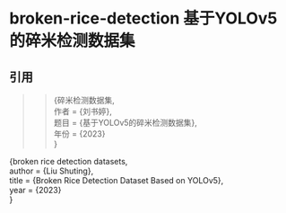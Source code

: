# broken-rice-detection 基于YOLOv5的碎米检测数据集




## 引用  
  
>  
>>{碎米检测数据集,  
作者 = {刘书婷},  
题目 = {基于YOLOv5的碎米检测数据集},  
年份 = {2023}  
>>}  
>    
   
>  
{broken rice detection datasets,  
author      = {Liu Shuting},  
title       = {Broken Rice Detection Dataset Based on YOLOv5},  
year        = {2023}  
}  
>
 
